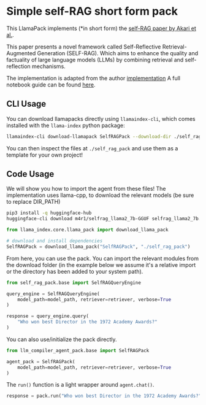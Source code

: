 # Simple self-RAG short form pack

This LlamaPack implements (\*in short form) the [self-RAG paper by Akari et al.](https://arxiv.org/pdf/2310.11511.pdf).

This paper presents a novel framework called Self-Reflective Retrieval-Augmented Generation (SELF-RAG). Which aims to enhance the quality and factuality of large language models (LLMs) by combining retrieval and self-reflection mechanisms.

The implementation is adapted from the author [implementation](https://github.com/AkariAsai/self-rag)
A full notebook guide can be found [here](https://github.com/run-llama/llama-hub/blob/main/llama_hub/llama_packs/self_rag/self_rag.ipynb).

## CLI Usage

You can download llamapacks directly using `llamaindex-cli`, which comes installed with the `llama-index` python package:

```bash
llamaindex-cli download-llamapack SelfRAGPack --download-dir ./self_rag_pack
```

You can then inspect the files at `./self_rag_pack` and use them as a template for your own project!

## Code Usage

We will show you how to import the agent from these files!
The implementation uses llama-cpp, to download the relevant models (be sure to replace DIR_PATH)

```bash
pip3 install -q huggingface-hub
huggingface-cli download m4r1/selfrag_llama2_7b-GGUF selfrag_llama2_7b.q4_k_m.gguf --local-dir "<DIR_PATH>" --local-dir-use-symlinks False
```

```python
from llama_index.core.llama_pack import download_llama_pack

# download and install dependencies
SelfRAGPack = download_llama_pack("SelfRAGPack", "./self_rag_pack")
```

From here, you can use the pack. You can import the relevant modules from the download folder (in the example below we assume it's a relative import or the directory
has been added to your system path).

```python
from self_rag_pack.base import SelfRAGQueryEngine

query_engine = SelfRAGQueryEngine(
    model_path=model_path, retriever=retriever, verbose=True
)

response = query_engine.query(
    "Who won best Director in the 1972 Academy Awards?"
)
```

You can also use/initialize the pack directly.

```python
from llm_compiler_agent_pack.base import SelfRAGPack

agent_pack = SelfRAGPack(
    model_path=model_path, retriever=retriever, verbose=True
)
```

The `run()` function is a light wrapper around `agent.chat()`.

```python
response = pack.run("Who won best Director in the 1972 Academy Awards?")
```
